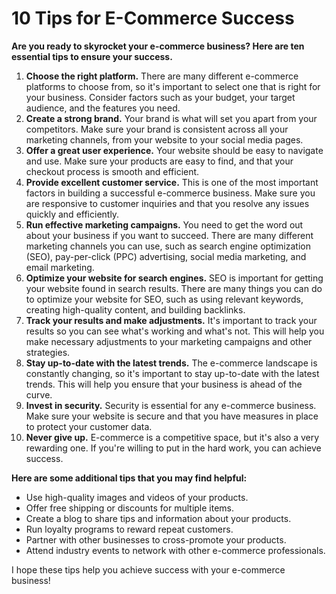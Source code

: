 # 10 Tips for E-Commerce Success

**Are you ready to skyrocket your e-commerce business? Here are ten essential tips to ensure your success.**

1. **Choose the right platform.** There are many different e-commerce platforms to choose from, so it's important to select one that is right for your business. Consider factors such as your budget, your target audience, and the features you need.
2. **Create a strong brand.** Your brand is what will set you apart from your competitors. Make sure your brand is consistent across all your marketing channels, from your website to your social media pages.
3. **Offer a great user experience.** Your website should be easy to navigate and use. Make sure your products are easy to find, and that your checkout process is smooth and efficient.
4. **Provide excellent customer service.** This is one of the most important factors in building a successful e-commerce business. Make sure you are responsive to customer inquiries and that you resolve any issues quickly and efficiently.
5. **Run effective marketing campaigns.** You need to get the word out about your business if you want to succeed. There are many different marketing channels you can use, such as search engine optimization (SEO), pay-per-click (PPC) advertising, social media marketing, and email marketing.
6. **Optimize your website for search engines.** SEO is important for getting your website found in search results. There are many things you can do to optimize your website for SEO, such as using relevant keywords, creating high-quality content, and building backlinks.
7. **Track your results and make adjustments.** It's important to track your results so you can see what's working and what's not. This will help you make necessary adjustments to your marketing campaigns and other strategies.
8. **Stay up-to-date with the latest trends.** The e-commerce landscape is constantly changing, so it's important to stay up-to-date with the latest trends. This will help you ensure that your business is ahead of the curve.
9. **Invest in security.** Security is essential for any e-commerce business. Make sure your website is secure and that you have measures in place to protect your customer data.
10. **Never give up.** E-commerce is a competitive space, but it's also a very rewarding one. If you're willing to put in the hard work, you can achieve success.

**Here are some additional tips that you may find helpful:**

* Use high-quality images and videos of your products.
* Offer free shipping or discounts for multiple items.
* Create a blog to share tips and information about your products.
* Run loyalty programs to reward repeat customers.
* Partner with other businesses to cross-promote your products.
* Attend industry events to network with other e-commerce professionals.

I hope these tips help you achieve success with your e-commerce business!
